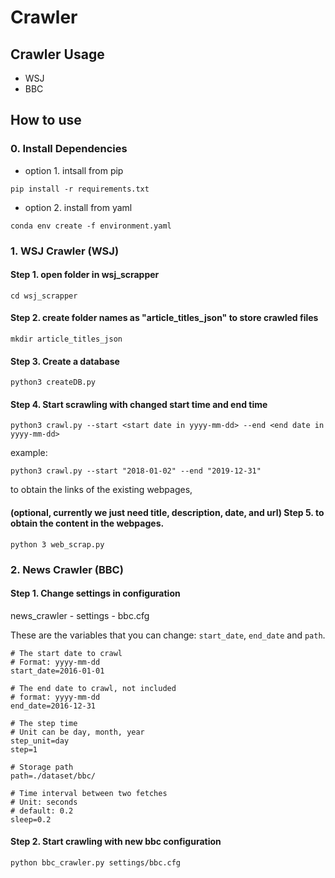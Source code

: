 # Crawler
## Crawler Usage
- WSJ
- BBC

## How to use
### 0. Install Dependencies
- option 1. intsall from pip
```
pip install -r requirements.txt
```

- option 2. install from yaml
```
conda env create -f environment.yaml
```

### 1. WSJ Crawler (WSJ)
#### Step 1. open folder in wsj_scrapper
```
cd wsj_scrapper
```

#### Step 2. create folder names as "article_titles_json" to store crawled files
```
mkdir article_titles_json
```

#### Step 3. Create a database
```
python3 createDB.py
```

#### Step 4. Start scrawling with changed start time and end time
```
python3 crawl.py --start <start date in yyyy-mm-dd> --end <end date in yyyy-mm-dd>
```

example: 
```
python3 crawl.py --start "2018-01-02" --end "2019-12-31"
```
to obtain the links of the existing webpages, 

#### (optional, currently we just need title, description, date, and url) Step 5. to obtain the content in the webpages.
```
python 3 web_scrap.py
```

### 2. News Crawler (BBC)
#### Step 1. Change settings in configuration
news_crawler - settings - bbc.cfg

These are the variables that you can change:
 `start_date`, `end_date` and `path`.
```
# The start date to crawl
# Format: yyyy-mm-dd
start_date=2016-01-01

# The end date to crawl, not included
# format: yyyy-mm-dd
end_date=2016-12-31

# The step time
# Unit can be day, month, year
step_unit=day
step=1

# Storage path
path=./dataset/bbc/

# Time interval between two fetches
# Unit: seconds
# default: 0.2
sleep=0.2
```

#### Step 2. Start crawling with new bbc configuration
```
python bbc_crawler.py settings/bbc.cfg
```

